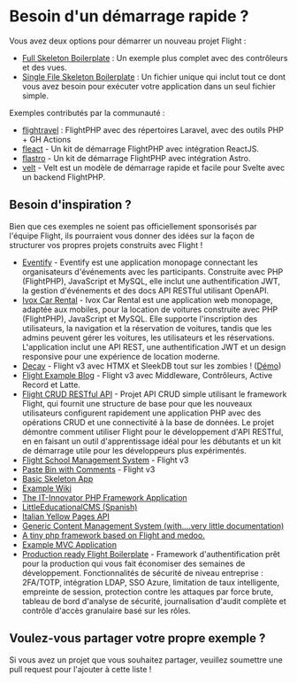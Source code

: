# Besoin d'un démarrage rapide ?

Vous avez deux options pour démarrer un nouveau projet Flight :

- [Full Skeleton Boilerplate](https://github.com/flightphp/skeleton) : Un exemple plus complet avec des contrôleurs et des vues.
- [Single File Skeleton Boilerplate](https://github.com/flightphp/skeleton-simple) : Un fichier unique qui inclut tout ce dont vous avez besoin pour exécuter votre application dans un seul fichier simple.

Exemples contributés par la communauté :

- [flightravel](https://github.com/fadrian06-templates/flighravel) : FlightPHP avec des répertoires Laravel, avec des outils PHP + GH Actions
- [fleact](https://github.com/flightphp/fleact) - Un kit de démarrage FlightPHP avec intégration ReactJS.
- [flastro](https://github.com/flightphp/flastro) - Un kit de démarrage FlightPHP avec intégration Astro.
- [velt](https://github.com/flightphp/velt) - Velt est un modèle de démarrage rapide et facile pour Svelte avec un backend FlightPHP. 

## Besoin d'inspiration ?

Bien que ces exemples ne soient pas officiellement sponsorisés par l'équipe Flight, ils pourraient vous donner des idées sur la façon de structurer vos propres projets construits avec Flight !

- [Eventify](https://github.com/ilhanklisura/eventify) - Eventify est une application monopage connectant les organisateurs d'événements avec les participants. Construite avec PHP (FlightPHP), JavaScript et MySQL, elle inclut une authentification JWT, la gestion d'événements et des docs API RESTful utilisant OpenAPI.
- [Ivox Car Rental](https://github.com/najtms/introductionToWeb) - Ivox Car Rental est une application web monopage, adaptée aux mobiles, pour la location de voitures construite avec PHP (FlightPHP), JavaScript et MySQL. Elle supporte l'inscription des utilisateurs, la navigation et la réservation de voitures, tandis que les admins peuvent gérer les voitures, les utilisateurs et les réservations. L'application inclut une API REST, une authentification JWT et un design responsive pour une expérience de location moderne.
- [Decay](https://github.com/boxybird/decay) - Flight v3 avec HTMX et SleekDB tout sur les zombies ! ([Démo](https://decay.andrewrhyand.com))
- [Flight Example Blog](https://github.com/n0nag0n/flightphp-blog) - Flight v3 avec Middleware, Contrôleurs, Active Record et Latte.
- [Flight CRUD RESTful API](https://github.com/soheilkhaledabdi/php-crud-api-flight) - Projet API CRUD simple utilisant le framework Flight, qui fournit une structure de base pour que les nouveaux utilisateurs configurent rapidement une application PHP avec des opérations CRUD et une connectivité à la base de données. Le projet démontre comment utiliser Flight pour le développement d'API RESTful, en en faisant un outil d'apprentissage idéal pour les débutants et un kit de démarrage utile pour les développeurs plus expérimentés.
- [Flight School Management System](https://github.com/krmu/FlightPHP_School) - Flight v3
- [Paste Bin with Comments](https://github.com/n0nag0n/commie2) - Flight v3
- [Basic Skeleton App](https://github.com/markhughes/flight-skeleton)
- [Example Wiki](https://github.com/Skayo/FlightWiki)
- [The IT-Innovator PHP Framework Application](https://github.com/itinnovator/myphp-app)
- [LittleEducationalCMS (Spanish)](https://github.com/casgin/LittleEducationalCMS)
- [Italian Yellow Pages API](https://github.com/chiccomagnus/PGAPI)
- [Generic Content Management System (with....very little documentation)](https://github.com/recepuncu/cms)
- [A tiny php framework based on Flight and medoo.](https://github.com/ycrao/tinyme)
- [Example MVC Application](https://github.com/paddypei/Flight-MVC)
- [Production ready Flight Boilerplate](https://github.com/madcoda9000/SecStore) - Framework d'authentification prêt pour la production qui vous fait économiser des semaines de développement. Fonctionnalités de sécurité de niveau entreprise : 2FA/TOTP, intégration LDAP, SSO Azure, limitation de taux intelligente, empreinte de session, protection contre les attaques par force brute, tableau de bord d'analyse de sécurité, journalisation d'audit complète et contrôle d'accès granulaire basé sur les rôles.

## Voulez-vous partager votre propre exemple ?

Si vous avez un projet que vous souhaitez partager, veuillez soumettre une pull request pour l'ajouter à cette liste !